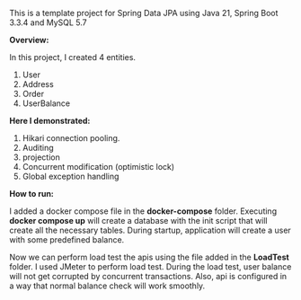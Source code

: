 This is a template project for Spring Data JPA using Java 21, Spring Boot 3.3.4 and MySQL 5.7

**Overview:**

In this project, I created 4 entities.

1. User
2. Address
3. Order
4. UserBalance

**Here I demonstrated:**

1. Hikari connection pooling.
2. Auditing
3. projection
4. Concurrent modification (optimistic lock)
5. Global exception handling

**How to run:**

I added a docker compose file in the **docker-compose** folder. Executing **docker compose up** will create a database
with the init script that will create all the necessary tables. During startup, application will create a user with some
predefined balance.

Now we can perform load test the apis using the file added in the **LoadTest** folder. I used JMeter to perform load
test. During the load test, user balance will not get corrupted by concurrent transactions. Also, api is configured in a
way that normal balance check will work smoothly. 



